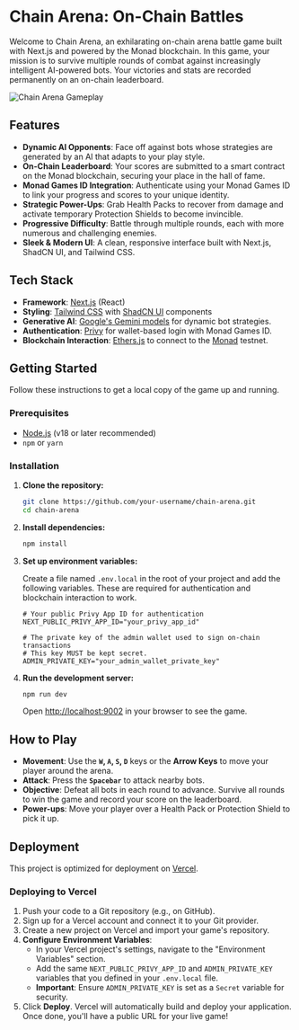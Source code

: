 # Chain Arena: On-Chain Battles

Welcome to Chain Arena, an exhilarating on-chain arena battle game built with Next.js and powered by the Monad blockchain. In this game, your mission is to survive multiple rounds of combat against increasingly intelligent AI-powered bots. Your victories and stats are recorded permanently on an on-chain leaderboard.

![Chain Arena Gameplay](https://i.imgur.com/example.png) <!-- You can replace this with a real screenshot of your game -->

## Features

- **Dynamic AI Opponents**: Face off against bots whose strategies are generated by an AI that adapts to your play style.
- **On-Chain Leaderboard**: Your scores are submitted to a smart contract on the Monad blockchain, securing your place in the hall of fame.
- **Monad Games ID Integration**: Authenticate using your Monad Games ID to link your progress and scores to your unique identity.
- **Strategic Power-Ups**: Grab Health Packs to recover from damage and activate temporary Protection Shields to become invincible.
- **Progressive Difficulty**: Battle through multiple rounds, each with more numerous and challenging enemies.
- **Sleek & Modern UI**: A clean, responsive interface built with Next.js, ShadCN UI, and Tailwind CSS.

## Tech Stack

- **Framework**: [Next.js](https://nextjs.org/) (React)
- **Styling**: [Tailwind CSS](https://tailwindcss.com/) with [ShadCN UI](https://ui.shadcn.com/) components
- **Generative AI**: [Google's Gemini models](https://deepmind.google/technologies/gemini/) for dynamic bot strategies.
- **Authentication**: [Privy](https://www.privy.io/) for wallet-based login with Monad Games ID.
- **Blockchain Interaction**: [Ethers.js](https://ethers.io/) to connect to the [Monad](https://www.monad.xyz/) testnet.

## Getting Started

Follow these instructions to get a local copy of the game up and running.

### Prerequisites

- [Node.js](https://nodejs.org/en) (v18 or later recommended)
- `npm` or `yarn`

### Installation

1.  **Clone the repository:**
    ```bash
    git clone https://github.com/your-username/chain-arena.git
    cd chain-arena
    ```

2.  **Install dependencies:**
    ```bash
    npm install
    ```

3.  **Set up environment variables:**

    Create a file named `.env.local` in the root of your project and add the following variables. These are required for authentication and blockchain interaction to work.

    ```env
    # Your public Privy App ID for authentication
    NEXT_PUBLIC_PRIVY_APP_ID="your_privy_app_id"

    # The private key of the admin wallet used to sign on-chain transactions
    # This key MUST be kept secret.
    ADMIN_PRIVATE_KEY="your_admin_wallet_private_key"
    ```

4.  **Run the development server:**
    ```bash
    npm run dev
    ```

    Open [http://localhost:9002](http://localhost:9002) in your browser to see the game.

## How to Play

- **Movement**: Use the **`W`, `A`, `S`, `D`** keys or the **Arrow Keys** to move your player around the arena.
- **Attack**: Press the **`Spacebar`** to attack nearby bots.
- **Objective**: Defeat all bots in each round to advance. Survive all rounds to win the game and record your score on the leaderboard.
- **Power-ups**: Move your player over a Health Pack or Protection Shield to pick it up.

## Deployment

This project is optimized for deployment on [Vercel](https://vercel.com).

### Deploying to Vercel

1.  Push your code to a Git repository (e.g., on GitHub).
2.  Sign up for a Vercel account and connect it to your Git provider.
3.  Create a new project on Vercel and import your game's repository.
4.  **Configure Environment Variables**:
    - In your Vercel project's settings, navigate to the "Environment Variables" section.
    - Add the same `NEXT_PUBLIC_PRIVY_APP_ID` and `ADMIN_PRIVATE_KEY` variables that you defined in your `.env.local` file.
    - **Important**: Ensure `ADMIN_PRIVATE_KEY` is set as a `Secret` variable for security.
5.  Click **Deploy**. Vercel will automatically build and deploy your application. Once done, you'll have a public URL for your live game!